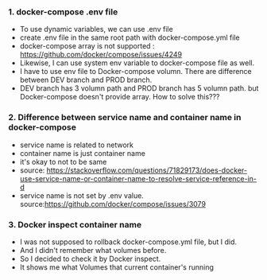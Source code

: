 ### 1. docker-compose .env file
- To use dynamic variables, we can use .env file
- create .env file in the same root path with docker-compose.yml file
- docker-compose array is not supported : https://github.com/docker/compose/issues/4249
- Likewise, I can use system env variable to docker-compose file as well.
- I have to use env file to Docker-compose volumn. There are difference between DEV branch and PROD branch.
- DEV branch has 3 volumn path and PROD branch has 5 volumn path. but Docker-compose doesn't provide array. How to solve this???

### 2. Difference between service name and container name in docker-compose
- service name is related to network 
- container name is just container name
- it's okay to not to be same
- source: https://stackoverflow.com/questions/71829173/does-docker-use-service-name-or-container-name-to-resolve-service-reference-in-d
- service name is not set by .env value. source:https://github.com/docker/compose/issues/3079

### 3. Docker inspect container name
- I was not supposed to rollback docker-compose.yml file, but I did.
- And I didn't remember what volumes before.
- So I decided to check it by Docker inspect.
- It shows me what Volumes that current container's running
